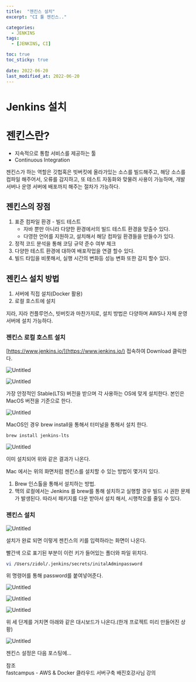 ```yaml
---
title:  "젠킨스 설치"
excerpt: "CI 툴 젠킨스.."

categories:
  - JENKINS
tags:
  - [JENKINS, CI]

toc: true
toc_sticky: true
 
date: 2022-06-20
last_modified_at: 2022-06-20
---
```

# Jenkins 설치

# 젠킨스란?

- 지속적으로 통합 서비스를 제공하는 툴
- Continuous Integration

젠킨스가 하는 역할은 깃헙혹은 빗버킷에 올라가있는 소스를 빌드해주고, 해당 소스를 컴파일 해주어서, 오류를 감지하고, 또 테스트 자동화와 맞물려 사용이 가능하며, 개발 서버나 운영 서버에 배포까지 해주는 절차가 가능하다.

## 젠킨스의 장점

1. 표준 컴파일 환경 - 빌드 테스트
    - 자바 뿐만 아니라 다양한 환경에서의 빌드 테스트 환경을 맞출수 있다.
    - 다영한 언어를 지원하고, 설치해서 해당 컴파일 환경들을 만들수가 있다.
2. 정적 코드 분석을 통해 코딩 규약 준수 여부 체크
3. 다양한 테스트 환경에 대하여 배포작업을 연결 할수 있다.
4. 빌드 타임을 비롯해서, 실행 시간의 변화등 성능 변화 또한 감지 할수 있다.

## 젠킨스 설치 방법

1. 서버에 직접 설치(Docker 활용)
2. 로컬 호스트에 설치

지라, 지라 컨플루언스, 빗버킷과 마찬가지로, 설치 방법은 다양하며 AWS나 자체 운영 서버에 설치 가능하다.

### 젠킨스 로컬 호스트 설치

[https://www.jenkins.io/](https://www.jenkins.io/) 접속하여 Download 클릭한다.

![Untitled](https://zidols.notion.site/image/https%3A%2F%2Fs3-us-west-2.amazonaws.com%2Fsecure.notion-static.com%2F32e7f73a-bcf8-4b36-aa27-bb0006e24027%2FUntitled.png?table=block&id=72d771d5-cf50-40e2-b32f-f71f27c1c893&spaceId=370dbc5e-872d-4d9e-9f3a-f7113cda9427&width=2000&userId=&cache=v2)

![Untitled](https://zidols.notion.site/image/https%3A%2F%2Fs3-us-west-2.amazonaws.com%2Fsecure.notion-static.com%2F9034807e-08bb-4f69-889b-f4ef7efd1129%2FUntitled.png?table=block&id=a358de8b-d493-4a57-aa91-798d66f53f1b&spaceId=370dbc5e-872d-4d9e-9f3a-f7113cda9427&width=2000&userId=&cache=v2)

가장 안정적인 Stable(LTS) 버전을 받으며 각 사용하는 OS에 맞게 설치한다. 본인은  MacOS 버전을 기준으로 한다.

![Untitled](https://zidols.notion.site/image/https%3A%2F%2Fs3-us-west-2.amazonaws.com%2Fsecure.notion-static.com%2F345e73fc-a5ae-44e0-b902-122a13f9ce3f%2FUntitled.png?table=block&id=2020a0e6-8661-47ab-a431-2eff5bc979c3&spaceId=370dbc5e-872d-4d9e-9f3a-f7113cda9427&width=2000&userId=&cache=v2)

MacOS인 경우 brew install을 통해서 터미널을 통해서 설치 한다.

```bash
brew install jenkins-lts
```

![Untitled](https://zidols.notion.site/image/https%3A%2F%2Fs3-us-west-2.amazonaws.com%2Fsecure.notion-static.com%2Fe9bf2e4d-9671-48c5-9776-7d67e00d5bfe%2FUntitled.png?table=block&id=d7df7cdb-3527-480b-97f5-df52e346a8b2&spaceId=370dbc5e-872d-4d9e-9f3a-f7113cda9427&width=2000&userId=&cache=v2)

이미 설치되어 위와 같은 결과가 나온다.

Mac 에서는 위의 화면처럼 젠킨스를 설치할 수 있는 방법이 몇가지 있다. 

1. Brew 인스톨을 통해서 설치하는 방법.
2. 맥의 로컬에서는 Jenkins 를 brew를 통해 설치하고 실행할 경우 빌드 시 권한 문제가 발생된다. 따라서 패키지를 다운 받아서 설치 해서, 시행착오를 줄일 수 있다.

### 젠킨스 설치

![Untitled](https://zidols.notion.site/image/https%3A%2F%2Fs3-us-west-2.amazonaws.com%2Fsecure.notion-static.com%2Ff79288ad-d54b-4d35-ad92-8e8d35c467d1%2FUntitled.png?table=block&id=7a5ec219-a2ec-43c8-aa1a-03273661c18e&spaceId=370dbc5e-872d-4d9e-9f3a-f7113cda9427&width=2000&userId=&cache=v2)

설치가 완료 되면 이렇게 젠킨스의 키를 입력하라는 화면이 나온다.

 빨간색 으로 표기된 부분이 이런 키가 들어있는 폴더와 파일 위치다.

```bash
vi /Users/zidol/.jenkins/secrets/initalAdminpassword
```

위 명령어를 통해 password를 붙여넣어준다.

![Untitled](https://zidols.notion.site/image/https%3A%2F%2Fs3-us-west-2.amazonaws.com%2Fsecure.notion-static.com%2F52a88254-2f69-488b-bb81-6c85186c024e%2FUntitled.png?table=block&id=fd65219e-adab-4f27-afac-507ddee13b06&spaceId=370dbc5e-872d-4d9e-9f3a-f7113cda9427&width=2000&userId=&cache=v2)

![Untitled](https://zidols.notion.site/image/https%3A%2F%2Fs3-us-west-2.amazonaws.com%2Fsecure.notion-static.com%2F7f30236c-e30c-46dd-9c7a-e32d30baf284%2FUntitled.png?table=block&id=c2800d27-0f44-4ffc-b961-055ba7fed5cb&spaceId=370dbc5e-872d-4d9e-9f3a-f7113cda9427&width=2000&userId=&cache=v2)

![Untitled](https://zidols.notion.site/image/https%3A%2F%2Fs3-us-west-2.amazonaws.com%2Fsecure.notion-static.com%2F18aa5ab3-b9ba-42be-94ba-78f5b268edea%2FUntitled.png?table=block&id=4527ba08-2b11-422c-8ca6-ea6cbe70e555&spaceId=370dbc5e-872d-4d9e-9f3a-f7113cda9427&width=2000&userId=&cache=v2)

위 세 단계를 거치면 아래와 같은 대시보드가 나온다.(한개 프로젝트 미리 만들어진 상황)

![Untitled](https://zidols.notion.site/image/https%3A%2F%2Fs3-us-west-2.amazonaws.com%2Fsecure.notion-static.com%2Fca2d5529-ee0e-40d5-a3e1-c078d705be6c%2FUntitled.png?table=block&id=0a5b3e1a-9f0f-44da-9f7d-70282dd1cdbe&spaceId=370dbc5e-872d-4d9e-9f3a-f7113cda9427&width=2000&userId=&cache=v2)

젠킨스 설정은 다음 포스팅에…

참조  
fastcampus - AWS & Docker 클라우드 서버구축 배진호강사님 강의